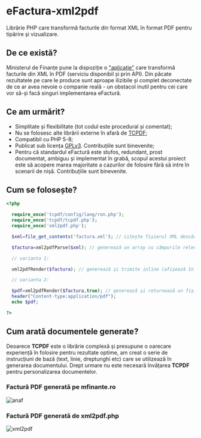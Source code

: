 # eFactura-xml2pdf
Librărie PHP care transformă facturile din format XML în format PDF pentru tipărire și vizualizare.
## De ce există?
Ministerul de Finanțe pune la dispoziție o ["aplicație"](https://www.anaf.ro/uploadxml/) care transformă facturile din XML în PDF (serviciu disponibil și prin API). Din păcate rezultatele pe care le produce sunt aproape ilizibile și complet deconectate de ce ar avea nevoie o companie reală - un obstacol inutil pentru cei care vor să-și facă singuri implementarea eFactură.
## Ce am urmărit?
* Simplitate și flexibilitate (tot codul este procedural și comentat);
* Nu se folosesc alte librării externe în afară de [TCPDF](https://github.com/tecnickcom/tcpdf);
* Compatibil cu PHP 5-8;
* Publicat sub licența [GPLv3](https://www.gnu.org/licenses/gpl-3.0.en.html). Contribuțiile sunt binevenite;
* Pentru că standardul eFactură este stufos, redundant, prost documentat, ambiguu și implementat în grabă, scopul acestui proiect este să acopere marea majoritate a cazurilor de folosire fără să intre în scenarii de nișă. Contribuțiile sunt binevenite.
## Cum se folosește?
```php
<?php

  require_once('tcpdf/config/lang/ron.php');
  require_once('tcpdf/tcpdf.php');
  require_once('xml2pdf.php');

  $xml=file_get_contents('factura.xml'); // citește fișierul XML descărcat în prealabil prin API SPV

  $factura=xml2pdfParse($xml); // generează un array cu câmpurile relevante din factură

  // varianta 1:

  xml2pdfRender($factura); // generează și trimite inline (afișează în browser) un fișier PDF

  // varianta 2:

  $pdf=xml2pdfRender($factura,true); // generează și returnează un fișier PDF
  header("Content-type:application/pdf");
  echo $pdf;

?>
```
## Cum arată documentele generate?
Deoarece **TCPDF** este o librărie complexă și presupune o oarecare experiență în folosire pentru rezultate optime, am creat o serie de instrucțiuni de bază (text, linie, dreptunghi etc) care se utilizează în generarea documentului. Drept urmare nu este necesară învățarea **TCPDF** pentru personalizarea documentelor.

### Factură PDF generată pe mfinante.ro
![anaf](https://github.com/user-attachments/assets/fe07d762-477f-4a77-9f05-fc1699f2faba)

### Factură PDF generată de xml2pdf.php
![xml2pdf](https://github.com/user-attachments/assets/efe646bf-8ec4-4598-a3a0-457391db4dff)

